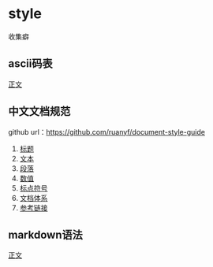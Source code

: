 # style
收集癖

## ascii码表
[正文](ascii/ascii.md)

## 中文文档规范
github url：https://github.com/ruanyf/document-style-guide

1. [标题](doc_style_cn/title.md)
1. [文本](doc_style_cn/text.md)
1. [段落](doc_style_cn/paragraph.md)
1. [数值](doc_style_cn/number.md)
1. [标点符号](doc_style_cn/marks.md)
1. [文档体系](doc_style_cn/structure.md)
1. [参考链接](doc_style_cn/reference.md)

## markdown语法
[正文](markdown/markdown.md)